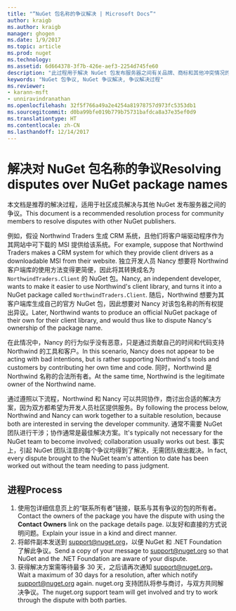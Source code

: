```yaml
---
title: "“NuGet 包名称的争议解决 | Microsoft Docs”"
author: kraigb
ms.author: kraigb
manager: ghogen
ms.date: 1/9/2017
ms.topic: article
ms.prod: nuget
ms.technology: 
ms.assetid: 6d664378-3f7b-426e-aef3-2254d745fe60
description: "此过程用于解决 NuGet 包发布服务器之间有关品牌、商标和其他冲突情况的争议。"
keywords: "NuGet 包争议, NuGet 争议解决, 争议解决过程"
ms.reviewer:
- karann-msft
- unniravindranathan
ms.openlocfilehash: 32f5f766a49a2e4254a81978757d973fc5353db1
ms.sourcegitcommit: d0ba99bfe019b779b75731bafdca8a37e35ef0d9
ms.translationtype: HT
ms.contentlocale: zh-CN
ms.lasthandoff: 12/14/2017
---
```

# <a name="resolving-disputes-over-nuget-package-names"></a><span data-ttu-id="230c0-104">解决对 NuGet 包名称的争议</span><span class="sxs-lookup"><span data-stu-id="230c0-104">Resolving disputes over NuGet package names</span></span>

<span data-ttu-id="230c0-105">本文档是推荐的解决过程，适用于社区成员解决与其他 NuGet 发布服务器之间的争议。</span><span class="sxs-lookup"><span data-stu-id="230c0-105">This document is a recommended resolution process for community members to resolve disputes with other NuGet publishers.</span></span>  

<span data-ttu-id="230c0-106">例如，假设 Northwind Traders 生成 CRM 系统，且他们将客户端驱动程序作为其网站中可下载的 MSI 提供给该系统。</span><span class="sxs-lookup"><span data-stu-id="230c0-106">For example, suppose that Northwind Traders makes a CRM system for which they provide client drivers as a downloadable MSI from their website.</span></span> <span data-ttu-id="230c0-107">独立开发人员 Nancy 想要将 Northwind 客户端库的使用方法变得更简便，因此将其转换成名为 `NorthwindTraders.Client` 的 NuGet 包。</span><span class="sxs-lookup"><span data-stu-id="230c0-107">Nancy, an independent developer, wants to make it easier to use Northwind's client library, and turns it into a NuGet package called `NorthwindTraders.Client`.</span></span> <span data-ttu-id="230c0-108">随后，Northwind 想要为其客户端库生成自己的官方 NuGet 包，因此想要对 Nancy 对该包名称的所有权提出异议。</span><span class="sxs-lookup"><span data-stu-id="230c0-108">Later, Northwind wants to produce an official NuGet package of their own for their client library, and would thus like to dispute Nancy's ownership of the package name.</span></span>

<span data-ttu-id="230c0-109">在此情况中，Nancy 的行为似乎没有恶意，只是通过贡献自己的时间和代码支持 Northwind 的工具和客户。</span><span class="sxs-lookup"><span data-stu-id="230c0-109">In this scenario, Nancy does not appear to be acting with bad intentions, but is rather supporting Northwind's tools and customers by contributing her own time and code.</span></span> <span data-ttu-id="230c0-110">同时，Northwind 是 Northwind 名称的合法所有者。</span><span class="sxs-lookup"><span data-stu-id="230c0-110">At the same time, Northwind is the legitimate owner of the Northwind name.</span></span>

<span data-ttu-id="230c0-111">通过遵照以下流程，Northwind 和 Nancy 可以共同协作，商讨出合适的解决方案，因为双方都希望为开发人员社区提供服务。</span><span class="sxs-lookup"><span data-stu-id="230c0-111">By following the process below, Northwind and Nancy can work together to a suitable resolution, because both are interested in serving the developer community.</span></span> <span data-ttu-id="230c0-112">通常不需要 NuGet 团队进行干涉；协作通常是最佳解决方案。</span><span class="sxs-lookup"><span data-stu-id="230c0-112">It's typically not necessary for the NuGet team to become involved; collaboration usually works out best.</span></span> <span data-ttu-id="230c0-113">事实上，引起 NuGet 团队注意的每个争议均得到了解决，无需团队做出裁决。</span><span class="sxs-lookup"><span data-stu-id="230c0-113">In fact, every dispute brought to the NuGet team's attention to date has been worked out without the team needing to pass judgment.</span></span>


## <a name="process"></a><span data-ttu-id="230c0-114">进程</span><span class="sxs-lookup"><span data-stu-id="230c0-114">Process</span></span>

1. <span data-ttu-id="230c0-115">使用包详细信息页上的“联系所有者”链接，联系与其有争议的包的所有者。</span><span class="sxs-lookup"><span data-stu-id="230c0-115">Contact the owners of the package you have the dispute with using the **Contact Owners** link on the package details page.</span></span> <span data-ttu-id="230c0-116">以友好和直接的方式说明问题。</span><span class="sxs-lookup"><span data-stu-id="230c0-116">Explain your issue in a kind and direct manner.</span></span>
2. <span data-ttu-id="230c0-117">将邮件副本发送到 [support@nuget.org](mailto:support@nuget.org)，以便 NuGet 和 .NET Foundation 了解此争议。</span><span class="sxs-lookup"><span data-stu-id="230c0-117">Send a copy of your message to [support@nuget.org](mailto:support@nuget.org) so that NuGet and the .NET Foundation are aware of your dispute.</span></span>
3. <span data-ttu-id="230c0-118">获得解决方案需等待最多 30 天，之后请再次通知 [support@nuget.org](mailto:support@nuget.org)。</span><span class="sxs-lookup"><span data-stu-id="230c0-118">Wait a maximum of 30 days for a resolution, after which notify [support@nuget.org](mailto:support@nuget.org) again.</span></span> <span data-ttu-id="230c0-119">nuget.org 支持团队将参与商讨，与双方共同解决争议。</span><span class="sxs-lookup"><span data-stu-id="230c0-119">The nuget.org support team will get involved and try to work through the dispute with both parties.</span></span>
